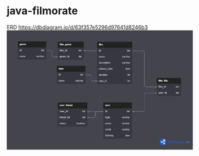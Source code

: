 # java-filmorate
ERD https://dbdiagram.io/d/63f357e5296d97641d8246b3
![ER-Diagram](src/main/resources/java_filmorate.png?raw=true)